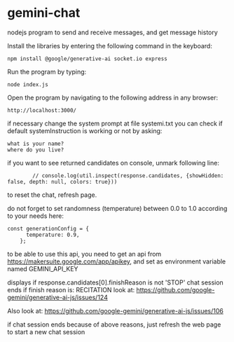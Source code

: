 # gemini-chat
nodejs program to send and receive messages, and get message history

Install the libraries by entering the following command in the keyboard:
```
npm install @google/generative-ai socket.io express
```
Run the program by typing:
```
node index.js
```
Open the program by navigating to the following address in any browser:
```
http://localhost:3000/
``` 
if necessary change the system prompt at file systemi.txt
you can check if default systemInstruction is working or not by asking:
```
what is your name?
where do you live?
``` 
if you want to see returned candidates  on console, unmark following line:
```
		// console.log(util.inspect(response.candidates, {showHidden: false, depth: null, colors: true}))
```

to reset the chat, refresh page.

do not forget to set randomness (temperature) between 0.0 to 1.0 according to your needs here:
```
const generationConfig = {
      temperature: 0.9,
    };
```
to be able to use this api, you need to get an api from https://makersuite.google.com/app/apikey, and set as environment variable named GEMINI_API_KEY

displays if  response.candidates[0].finishReason is not 'STOP'
chat session ends if finish reason is: RECITATION 
look at: https://github.com/google-gemini/generative-ai-js/issues/124

Also look at: https://github.com/google-gemini/generative-ai-js/issues/106 

if chat session ends because of above reasons, just refresh the web page to start a new chat session
